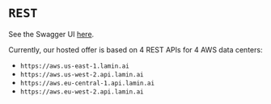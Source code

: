 # `REST`

See the Swagger UI [here](https://aws.us-east-1.lamin.ai/_docs).

Currently, our hosted offer is based on 4 REST APIs for 4 AWS data centers:

- `https://aws.us-east-1.lamin.ai`
- `https://aws.us-west-2.api.lamin.ai`
- `https://aws.eu-central-1.api.lamin.ai`
- `https://aws.eu-west-2.api.lamin.ai`
